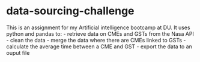 # data-sourcing-challenge
This is an assignment for my Artificial intelligence bootcamp at DU. It uses python and pandas to:
    - retrieve data on CMEs and GSTs from the Nasa API
    - clean the data
    - merge the data where there are CMEs linked to GSTs
    - calculate the average time between a CME and GST
    - export the data to an ouput file